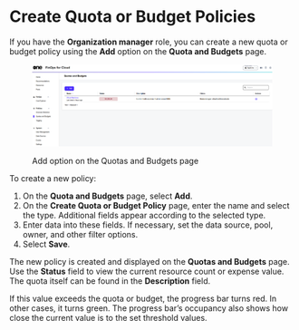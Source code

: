 # Create Quota or Budget Policies

If you have the **Organization manager** role, you can create a new quota or budget policy using the **Add** option on the **Quota and Budgets** page.

<figure><img src="../../../../.gitbook/assets/ffc_quotasandbudgets.png" alt=""><figcaption><p>Add option on the Quotas and Budgets page</p></figcaption></figure>

To create a new policy:

1. On the **Quota and Budgets** page, select **Add**.&#x20;
2. On the **Create Quota or Budget Policy** page, enter the name and select the type. Additional fields appear according to the selected type.&#x20;
3. Enter data into these fields. If necessary, set the data source, pool, owner, and other filter options.&#x20;
4. Select **Save**.

The new policy is created and displayed on the **Quotas and Budgets** page. Use the **Status** field to view the current resource count or expense value. The quota itself can be found in the **Description** field.&#x20;

If this value exceeds the quota or budget, the progress bar turns red. In other cases, it turns green. The progress bar’s occupancy also shows how close the current value is to the set threshold values. &#x20;
